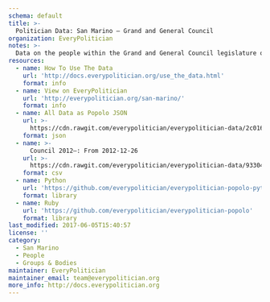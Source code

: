 ```yaml
---
schema: default
title: >-
  Politician Data: San Marino — Grand and General Council
organization: EveryPolitician
notes: >-
  Data on the people within the Grand and General Council legislature of San Marino.
resources:
  - name: How To Use The Data
    url: 'http://docs.everypolitician.org/use_the_data.html'
    format: info
  - name: View on EveryPolitician
    url: 'http://everypolitician.org/san-marino/'
    format: info
  - name: All Data as Popolo JSON
    url: >-
      https://cdn.rawgit.com/everypolitician/everypolitician-data/2c01671cee231e42c17caaf44163844846945233/data/San_Marino/Council/ep-popolo-v1.0.json
    format: json
  - name: >-
      Council 2012–: From 2012-12-26
    url: >-
      https://cdn.rawgit.com/everypolitician/everypolitician-data/933045f1788e8ba772402bd7f819e0ecdf546267/data/San_Marino/Council/term-2012.csv
    format: csv
  - name: Python
    url: 'https://github.com/everypolitician/everypolitician-popolo-python'
    format: library
  - name: Ruby
    url: 'https://github.com/everypolitician/everypolitician-popolo'
    format: library
last_modified: 2017-06-05T15:40:57
license: ''
category:
  - San Marino
  - People
  - Groups & Bodies
maintainer: EveryPolitician
maintainer_email: team@everypolitician.org
more_info: http://docs.everypolitician.org
---
```

